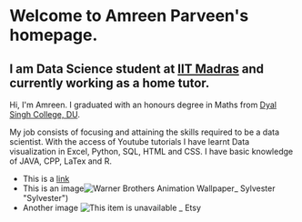 # Welcome to Amreen Parveen's homepage.
## I am Data Science student at [IIT Madras](https://onlinedegree.iitm.ac.in/) and currently working as a home tutor.
Hi, I'm Amreen.
I graduated with an honours degree in Maths from [Dyal Singh College, DU](https://www.dsc.du.ac.in/).

My job consists of focusing and attaining the skills required to be a data scientist.
With the access of Youtube tutorials I have learnt Data visualization in Excel, Python, SQL, HTML and CSS.
I have basic knowledge of JAVA, CPP, LaTex and R.

- This is a [link](https://www.lipsum.com/)
- This is an image![Warner Brothers Animation Wallpaper_ Sylvester](https://user-images.githubusercontent.com/96365038/146729247-d0fabd6f-b4b4-45f1-98d2-52298a96e5fd.jpg)
"Sylvester")
- Another image ![This item is unavailable _ Etsy](https://user-images.githubusercontent.com/96365038/146729533-4db73471-28e4-4b54-845f-fe0df01231f5.jpg)
